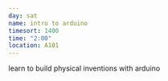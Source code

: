 ```yaml
---
day: sat
name: intro to arduino
timesort: 1400
time: "2:00"
location: A101
---
```

learn to build physical inventions with arduino
